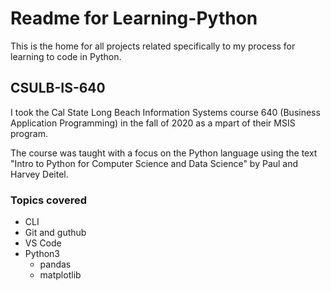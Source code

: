 # Readme for Learning-Python
This is the home for all projects related specifically to my process for learning to code in Python.

## CSULB-IS-640
I took the Cal State Long Beach Information Systems course 640 (Business Application Programming) in the fall of 2020 as a mpart of their MSIS program.

The course was taught with a focus on the Python language using the text "Intro to Python for Computer Science and Data Science" by Paul and Harvey Deitel.

### Topics covered
- CLI
- Git and guthub
- VS Code
- Python3
    - pandas
    - matplotlib
    
